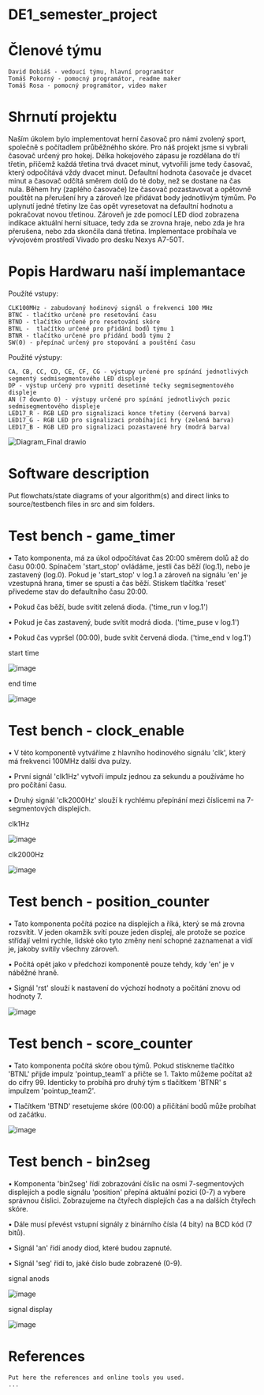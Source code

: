 # DE1_semester_project
# Členové týmu

    David Dobiáš - vedoucí týmu, hlavní programátor
    Tomáš Pokorný - pomocný programátor, readme maker
    Tomáš Rosa - pomocný programátor, video maker

# Shrnutí projektu

Naším úkolem bylo implementovat herní časovač pro námi zvolený sport, společně s počítadlem průběžnéhho skóre. Pro náš projekt jsme si vybrali časovač určený pro hokej. Délka hokejového zápasu je rozdělana do tří třetin, přičemž každá třetina trvá dvacet minut, vytvořili jsme tedy časovač, který odpočítává vždy dvacet minut. Defaultní hodnota časovače je dvacet minut a časovač odčítá směrem dolů do té doby, než se dostane na čas nula. Během hry (zaplého časovače) lze časovač pozastavovat a opětovně pouštět na přerušení hry a zároveň lze přidávat body jednotlivým týmům. Po uplynutí jedné třetiny lze čas opět vyresetovat na defaultní hodnotu a pokračovat novou třetinou. Zároveň je zde pomocí LED diod zobrazena indikace aktuální herní situace, tedy zda se zrovna hraje, nebo zda je hra přerušena, nebo zda skončila daná třetina. Implementace probíhala ve vývojovém prostředí Vivado pro desku Nexys A7-50T.

# Popis Hardwaru naší implemantace

Použíté vstupy:

    CLK100MHz - zabudovaný hodinový signál o frekvenci 100 MHz
    BTNC - tlačítko určené pro resetování času
    BTND - tlačítko určené pro resetování skóre
    BTNL -  tlačítko určené pro přidání bodů týmu 1
    BTNR - tlačítko určené pro přidání bodů týmu 2
    SW(0) - přepínač určený pro stopování a pouštění času

Použité výstupy:

    CA, CB, CC, CD, CE, CF, CG - výstupy určené pro spínání jednotlivých segmentý sedmisegmentového LED displeje
    DP - výstup určený pro vypnití desetinné tečky segmisegmentového displeje
    AN (7 downto 0) - výstupy určené pro spínání jednotlivých pozic sedmisegmentového displeje
    LED17_R - RGB LED pro signalizaci konce třetiny (červená barva)
    LED17_G - RGB LED pro signalizaci probíhající hry (zelená barva)
    LED17_B - RGB LED pro signalizaci pozastavené hry (modrá barva)

    
![Diagram_Final drawio](https://github.com/user-attachments/assets/cb55c96e-043b-4845-b9bf-1b584d4af58c)


# Software description

Put flowchats/state diagrams of your algorithm(s) and direct links to source/testbench files in src and sim folders.


# Test bench - game_timer

•    Tato komponenta, má za úkol odpočítávat čas 20:00 směrem dolů až do času 00:00. Spínačem 'start_stop' ovládáme, jestli čas běží (log.1), nebo je zastavený (log.0). Pokud je 'start_stop' v log.1 a zároveň na signálu 'en' je vzestupná hrana, timer se spustí a čas běží. Stiskem tlačítka 'reset' přivedeme stav do defaultního času 20:00.

•    Pokud čas běží, bude svítit zelená dioda. ('time_run v log.1')

•    Pokud je čas zastavený, bude svítit modrá dioda. ('time_puse v log.1')

•    Pokud čas vypršel (00:00), bude svítit červená dioda. ('time_end v log.1')

start time

![image](https://github.com/user-attachments/assets/2b1d12e3-590c-4a23-9931-89833953fc49)


end time

![image](https://github.com/user-attachments/assets/8cc6134e-7f44-4e99-8ee8-7297b065fa0e)

# Test bench - clock_enable

•    V této komponentě vytváříme z hlavního hodinového signálu 'clk', který má frekvenci 100MHz další dva pulzy.

•    První signál 'clk1Hz' vytvoří impulz jednou za sekundu a používáme ho pro počítání času.

•    Druhý signál 'clk2000Hz' slouží k rychlému přepínání mezi číslicemi na 7-segmentových displejích.

clk1Hz

![image](https://github.com/user-attachments/assets/a5dc51df-c666-4ca1-ad01-afa8176fc6c2)

clk2000Hz

![image](https://github.com/user-attachments/assets/04c009b0-687f-4153-8ea1-8267460569d4)


# Test bench - position_counter

•    Tato komponenta počítá pozice na displejích a říká, který se má zrovna rozsvítit. V jeden okamžik svítí pouze jeden displej, ale protože se pozice střídají velmi rychle, lidské oko tyto změny není schopné zaznamenat a vidí je, jakoby svítily všechny zároveň.

•    Počítá opět jako v předchozí komponentě pouze tehdy, kdy 'en' je v náběžné hraně.

•    Signál 'rst' slouží k nastavení do výchozí hodnoty a počítání znovu od hodnoty 7.

![image](https://github.com/user-attachments/assets/fbb1e923-d7d1-4511-851b-5ef3be76bf25)

# Test bench - score_counter

•    Tato komponenta počítá skóre obou týmů. Pokud stiskneme tlačítko 'BTNL' přijde impulz 'pointup_team1' a přičte se 1. Takto můžeme počítat až do cifry 99. Identicky to probíhá pro druhý tým s tlačítkem 'BTNR' s impulzem 'pointup_team2'.

•    Tlačítkem 'BTND' resetujeme skóre (00:00) a přičítání bodů může probíhat od začátku.

![image](https://github.com/user-attachments/assets/bd5bb028-3f0f-49eb-b3fe-aa30441edbc4)

# Test bench - bin2seg

•    Komponenta 'bin2seg' řídí zobrazování číslic na osmi 7-segmentových displejích a podle signálu 'position' přepíná aktuální pozici (0-7) a vybere správnou číslici. Zobrazujeme na čtyřech displejích čas a na dalších čtyřech skóre.

•    Dále musí převést vstupní signály z binárního čísla (4 bity) na BCD kód (7 bitů).

•    Signál 'an' řídí anody diod, které budou zapnuté.

•    Signál 'seg' řídí to, jaké číslo bude zobrazené (0-9).

signal anods

![image](https://github.com/user-attachments/assets/06ac7403-d577-4ee3-9759-d6fe19150125)

signal display

![image](https://github.com/user-attachments/assets/14581442-afed-4af6-96d1-129429118d39)





# References

    Put here the references and online tools you used.
    ...
